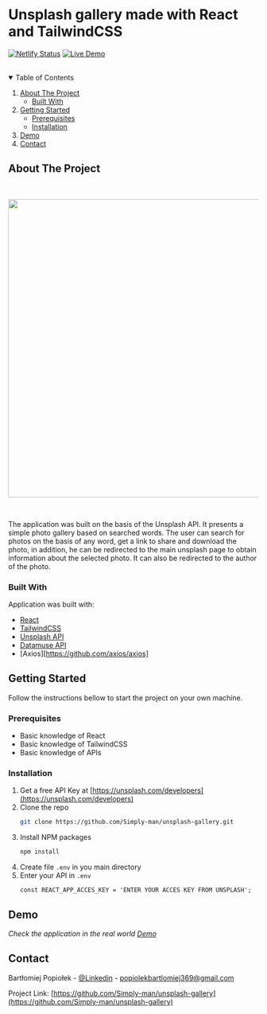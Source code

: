 # Unsplash gallery made with React and TailwindCSS

[![Netlify Status](https://api.netlify.com/api/v1/badges/f76e5a48-bbb7-40ef-97cc-a6c417371c68/deploy-status)](https://app.netlify.com/sites/unsplash-gall/deploys) [![Live Demo](https://img.shields.io/badge/demo-online-green.svg)](https://unsplash-gall.netlify.app/)

<br/>
<!-- TABLE OF CONTENTS -->
<details open="open">
  <summary>Table of Contents</summary>
  <ol>
    <li>
      <a href="#about-the-project">About The Project</a>
      <ul>
        <li><a href="#built-with">Built With</a></li>
      </ul>
    </li>
    <li>
      <a href="#getting-started">Getting Started</a>
      <ul>
        <li><a href="#prerequisites">Prerequisites</a></li>
        <li><a href="#installation">Installation</a></li>
      </ul>
    </li>
    <li><a href="#demo">Demo</a></li>
    <li><a href="#contact">Contact</a></li>
  </ol>
</details>

<!-- ABOUT THE PROJECT -->

## About The Project

<br>
<p align="center">
<a href="https://unsplash-gall.netlify.com" target="_blank"> <img src="screenshotFortGithub/unsplashGallery.png" width=600/></a>
</p>
<br>

The application was built on the basis of the Unsplash API. It presents a simple photo gallery based on searched words. The user can search for photos on the basis of any word, get a link to share and download the photo, in addition, he can be redirected to the main unsplash page to obtain information about the selected photo. It can also be redirected to the author of the photo.

### Built With

Application was built with:

-   [React](https://reactjs.org/)
-   [TailwindCSS](https://tailwindcss.com/)
-   [Unsplash API](https://unsplash.com/developers)
-   [Datamuse API](https://www.datamuse.com/api/)
-   [Axios][https://github.com/axios/axios]

<!-- GETTING STARTED -->

## Getting Started

Follow the instructions bellow to start the project on your own machine.

### Prerequisites

-   Basic knowledge of React
-   Basic knowledge of TailwindCSS
-   Basic knowledge of APIs

### Installation

1. Get a free API Key at [https://unsplash.com/developers](https://unsplash.com/developers)
2. Clone the repo
    ```sh
    git clone https://github.com/Simply-man/unsplash-gallery.git
    ```
3. Install NPM packages
    ```sh
    npm install
    ```
4. Create file `.env` in you main directory
5. Enter your API in `.env`
    ```JS
    const REACT_APP_ACCES_KEY = 'ENTER YOUR ACCES KEY FROM UNSPLASH';
    ```

<!-- USAGE EXAMPLES -->

## Demo

_Check the application in the real world [Demo](https://unsplash-gall.netlify.com)_

<!-- CONTACT -->

## Contact

Bartłomiej Popiołek - [@Linkedin](https://www.linkedin.com/in/bart%C5%82omiej-popio%C5%82ek-6394981b2/) - popiolekbartlomiej369@gmail.com

Project Link: [https://github.com/Simply-man/unsplash-gallery](https://github.com/Simply-man/unsplash-gallery)
